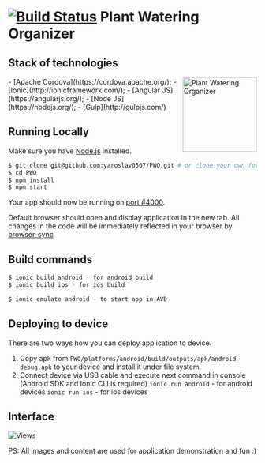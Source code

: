 [![Build Status](https://travis-ci.org/yaroslav0507/PWO.svg?branch=master)](https://travis-ci.org/yaroslav0507/PWO)
Plant Watering Organizer
=====================

## Stack of technologies
<img align="right" src="https://www.dropbox.com/s/ri275hyw3p33ah7/PWO_Logo.png?dl=1" alt="Plant Watering Organizer" height="150px">
- [Apache Cordova](https://cordova.apache.org/);
- [Ionic](http://ionicframework.com/);
- [Angular JS](https://angularjs.org/);
- [Node JS](https://nodejs.org/);
- [Gulp](http://gulpjs.com/)

## Running Locally

Make sure you have [Node.js](http://nodejs.org/) installed.

```sh
$ git clone git@github.com:yaroslav0507/PWO.git # or clone your own fork
$ cd PWO
$ npm install
$ npm start
```

Your app should now be running on [port #4000](http://localhost:4000/).

Default browser should open and display application in the new tab.
All changes in the code will be immediately reflected in your browser by [browser-sync](http://browsersync.io/)

## Build commands
```sh
$ ionic build android - for android build
$ ionic build ios - for ios build

$ ionic emulate android - to start app in AVD
```

## Deploying to device
There are two ways how you can deploy application to device.

1. Copy apk from `PWO/platforms/android/build/outputs/apk/android-debug.apk` to your device and install it under file system.
2. Connect device via USB cable and execute next command in console (Android SDK and Ionic CLI is required)
    `ionic run android` - for android devices
    `ionic run ios` - for ios devices


## Interface

![Views](https://www.dropbox.com/s/9rcmth2jer7yoyt/Collage.jpg?dl=1)

PS: All images and content are used for application demonstration and fun :)
